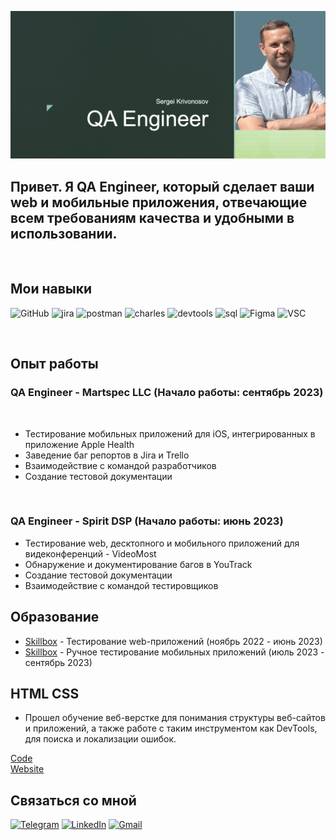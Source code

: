 [![Header](https://github.com/Sergei-Krivonosov/Sergei-Krivonosov/blob/main/assets/Снимок%20экрана%202023-10-02%20в%2021.33.03.png)]()

## Привет. Я QA Engineer, который сделает ваши web и мобильные приложения, отвечающие всем требованиям качества и удобными в использовании. 

<br> 

## Мои навыки

![GitHub](https://img.shields.io/badge/-Git-090909?style=for-the-badge&logo=Github)
![jira](https://img.shields.io/badge/-jira-090909?style=for-the-badge&logo=jira&logoColor=blue)
![postman](https://img.shields.io/badge/-postman-090909?style=for-the-badge&logo=postman)
![charles](https://img.shields.io/badge/-charles-090909?style=for-the-badge&logo=)
![devtools](https://img.shields.io/badge/-devtools-090909?style=for-the-badge&logo=googlechrome&logoColor=grey)
![sql](https://img.shields.io/badge/-mysql-090909?style=for-the-badge&logo=mysql)
![Figma](https://img.shields.io/badge/-Figma-090909?style=for-the-badge&logo=Figma)
![VSC](https://img.shields.io/badge/-VSC-090909?style=for-the-badge&logo=visualStudioCode&logoColor=blue)

<br>

## Опыт работы

### QA Engineer - Martspec LLC (Начало работы: сентябрь 2023)

<br>

- Тестирование мобильных приложений для iOS, интегрированных в приложение Apple Health
- Заведение баг репортов в Jira и Trello
- Взаимодействие с командой разработчиков
- Создание тестовой документации

<br>

### QA Engineer - Spirit DSP (Начало работы: июнь 2023)

- Тестирование web, десктопного и мобильного приложений для видеконференций - VideoMost
- Обнаружение и документирование багов в YouTrack
- Создание тестовой документации
- Взаимодействие с командой тестировщиков

## Образование

- [Skillbox](https://github.com/Sergei-Krivonosov/Sergei-Krivonosov/blob/main/skillbox%20web/Сертификат%20web.png) - Тестирование web-приложений (ноябрь 2022 - июнь 2023)
- [Skillbox](https://github.com/Sergei-Krivonosov/Sergei-Krivonosov/blob/main/skillbox%20mobile/Сертификат%20mobil.png) - Ручное тестирование мобильных приложений (июль 2023 - сентябрь 2023)

## HTML CSS

- Прошел обучение веб-верстке для понимания структуры веб-сайтов и приложений, а также работе с таким инструментом как DevTools, для поиска и локализации ошибок.

[Code](https://github.com/Sergei-Krivonosov/Sergei-Krivonosov/tree/main/Code) <br>
[Website](https://sergei-krivonosov.github.io/my-project/)

<!--# Моя роль в компании

[Тут](https://www.linkedin.com/posts/martspec_it-sturtup-sturtups-activity-7104478234242691072-rezh/?utm_source=share&utm_medium=member_ios), руководитель упоминает меня и мою помощь компании.-->


## Связаться со мной

[![Telegram](https://img.shields.io/badge/-Telegram-090909?style=for-the-badge&logo=telegram&logoColor=27A0D9)](https://t.me/Sergei_VK)
[![LinkedIn](https://img.shields.io/badge/-LinkedIn-090909?style=for-the-badge&logo=linkedin&logoColor=007BB6)](https://www.linkedin.com/in/sergei-krivonosov-50a50425b)
[![Gmail](https://img.shields.io/badge/-Gmail-090909?style=for-the-badge&logo=Gmail&logoColor=4F7DB3)](mailto:ksva690@gmail.com)


<br>
<br>
<br>

<!--
<p align="center">
<img src="https://github.com/Mixarder/Mixarder/blob/main/assets/fun.png" alt="Fun_pic">
</p>
-->